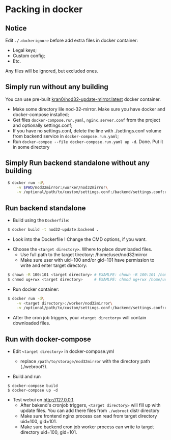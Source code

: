# Packing in docker

## Notice

Edit `./.dockerignore` before add extra files in docker container:
  - Legal keys;
  - Custom config;
  - Etc.

Any files will be ignored, but excluded ones.

## Simply run without any building

You can use pre-built [kran0/nod32-update-mirror:latest](https://hub.docker.com/r/kran0/nod32-update-mirror/tags/) docker container.

- Make some directory lile nod-32-mirror. Make sure you have docker and docker-compose installed;
- Get files `docker-compose.run.yaml`, `nginx.server.conf` from the project and optionally settings.conf;
- If you have no settings.conf, delete the line with ./settings.conf volume from backend service in `docker-compose.run.yaml`;
- Run `docker-compoe --file docker-compose.run.yaml up -d`. Done.
Put it in some directory

## Simply Run backend standalone without any building

```bash
 $ docker run -d\
     -v $PWD/nod32mirror:/worker/nod32mirror\
     -v /optional/path/to/custom/settings.conf:/backend/settings.conf:ro kran0/nod32-update-mirror:latest
```

## Run backend standalone

* Build using the `Dockerfile`:
```bash
 $ docker build -t nod32-update:backend .
```
  - Look into the Dockerfile ! Change the CMD options, if you want.

* Choose the `<target directory>`. Where to place downloaded files.
  - Use full path to the target tirectory: /home/user/nod32mirror
  - Make sure user with uid=100 and/or gid=101
    have permission to write and enter target directory:
```bash
 $ chown -R 100:101 <target directory> # EXAMLPE: chown -R 100:101 /home/user/nod32mirror
 $ chmod ug+rwx <target directory>     # EXAMLPE: chmod ug+rwx /home/user/nod32mirror
```

* Run docker container:
```bash
 $ docker run -d\
     -v <target directory>:/worker/nod32mirror\
     -v /optional/path/to/custom/settings.conf:/backend/settings.conf:ro nod32-update:backend
```

* After the cron job triggers,
  your `<target directory>` will contain downloaded files.

## Run with docker-compose

* Edit `<target directory>` in docker-compose.yml
  - replace `/path/to/storage/nod32mirror` with the directory path (./webroot?).

* Build and run

```
 $ docker-compose build
 $ docker-compose up -d
```

* Test webui on http://127.0.0.1.
  - After bakend's cronjob triggers, `<target directory>` will fill up with update files.
    You can add there files from `./webroot` distr directory
  - Make sure frontend nginx process can read
    from target directory uid=100, gid=101.
  - Make sure backend cron job worker process can write
    to target directory uid=100, gid=101.
